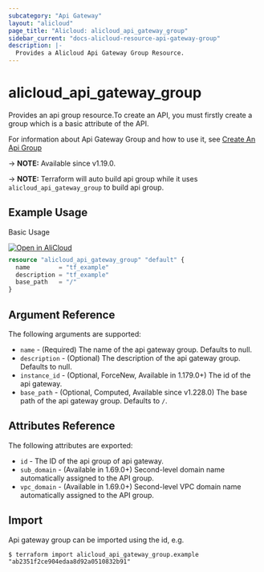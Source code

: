 ```yaml
---
subcategory: "Api Gateway"
layout: "alicloud"
page_title: "Alicloud: alicloud_api_gateway_group"
sidebar_current: "docs-alicloud-resource-api-gateway-group"
description: |-
  Provides a Alicloud Api Gateway Group Resource.
---
```


# alicloud_api_gateway_group

Provides an api group resource.To create an API, you must firstly create a group which is a basic attribute of the API.

For information about Api Gateway Group and how to use it, see [Create An Api Group](https://www.alibabacloud.com/help/en/api-gateway/latest/api-cloudapi-2016-07-14-createapigroup)

-> **NOTE:** Available since v1.19.0.

-> **NOTE:** Terraform will auto build api group while it uses `alicloud_api_gateway_group` to build api group.

## Example Usage

Basic Usage

<div style="display: block;margin-bottom: 40px;"><div class="oics-button" style="float: right;position: absolute;margin-bottom: 10px;">
  <a href="https://api.aliyun.com/terraform?resource=alicloud_api_gateway_group&exampleId=ff7858f8-9d2d-c61b-0ca0-ee35e84a1d6bcf60cf3a&activeTab=example&spm=docs.r.api_gateway_group.0.ff7858f89d&intl_lang=EN_US" target="_blank">
    <img alt="Open in AliCloud" src="https://img.alicdn.com/imgextra/i1/O1CN01hjjqXv1uYUlY56FyX_!!6000000006049-55-tps-254-36.svg" style="max-height: 44px; max-width: 100%;">
  </a>
</div></div>

```terraform
resource "alicloud_api_gateway_group" "default" {
  name        = "tf_example"
  description = "tf_example"
  base_path   = "/"
}
```
## Argument Reference

The following arguments are supported:

* `name` - (Required) The name of the api gateway group. Defaults to null.
* `description` - (Optional) The description of the api gateway group. Defaults to null.
* `instance_id` - (Optional, ForceNew, Available in 1.179.0+)	The id of the api gateway.
* `base_path` - (Optional, Computed, Available since v1.228.0) The base path of the api gateway group. Defaults to `/`.

## Attributes Reference

The following attributes are exported:

* `id` - The ID of the api group of api gateway.
* `sub_domain` - (Available in 1.69.0+)	Second-level domain name automatically assigned to the API group.
* `vpc_domain` - (Available in 1.69.0+)	Second-level VPC domain name automatically assigned to the API group.

## Import

Api gateway group can be imported using the id, e.g.

```shell
$ terraform import alicloud_api_gateway_group.example "ab2351f2ce904edaa8d92a0510832b91"
```
